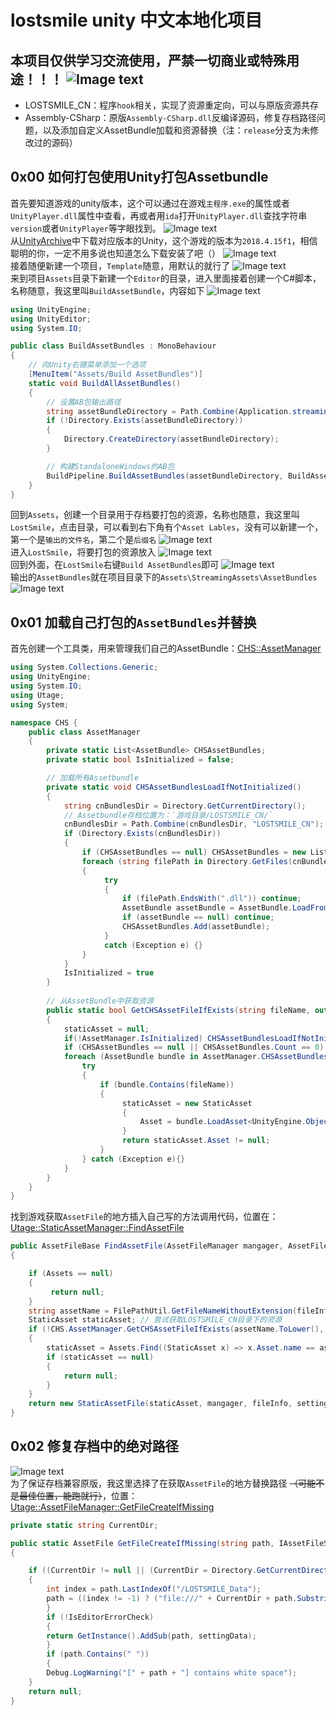 # lostsmile unity 中文本地化项目
## 本项目仅供学习交流使用，严禁一切商业或特殊用途！！！ ![Image text](https://raw.githubusercontent.com/cokkeijigen/lostsmile_cn/master/Pictures/lostsmile_00.png)<br>
- LOSTSMILE_CN：程序`hook`相关，实现了资源重定向，可以与原版资源共存
- Assembly-CSharp：原版`Assembly-CSharp.dll`反编译源码，修复存档路径问题，以及添加自定义AssetBundle加载和资源替换（注：`release`分支为未修改过的源码）

## 0x00 如何打包使用Unity打包Assetbundle
首先要知道游戏的unity版本，这个可以通过在游戏`主程序.exe`的属性或者`UnityPlayer.dll`属性中查看，再或者用`ida`打开`UnityPlayer.dll`查找字符串`version`或者`UnityPlayer`等字眼找到。
![Image text](https://raw.githubusercontent.com/cokkeijigen/lostsmile_cn/master/Pictures/lostsmile_01.png)<br>
从[UnityArchive](https://unity.com/cn/releases/editor/archive)中下载对应版本的Unity，这个游戏的版本为`2018.4.15f1`，相信聪明的你，一定不用多说也知道怎么下载安装了吧（）
![Image text](https://raw.githubusercontent.com/cokkeijigen/lostsmile_cn/master/Pictures/lostsmile_02.png)<br>
接着随便新建一个项目，`Template`随意，用默认的就行了
![Image text](https://raw.githubusercontent.com/cokkeijigen/lostsmile_cn/master/Pictures/lostsmile_03.png)<br>
来到项目`Assets`目录下新建一个`Editor`的目录，进入里面接着创建一个C#脚本，名称随意，我这里叫`BuildAssetBundle`，内容如下
![Image text](https://raw.githubusercontent.com/cokkeijigen/lostsmile_cn/master/Pictures/lostsmile_04.png)<br>
```cs
using UnityEngine;
using UnityEditor;
using System.IO;

public class BuildAssetBundles : MonoBehaviour
{
    // 向Unity右键菜单添加一个选项
    [MenuItem("Assets/Build AssetBundles")]
    static void BuildAllAssetBundles() 
    {
        // 设置AB包输出路径
        string assetBundleDirectory = Path.Combine(Application.streamingAssetsPath, "AssetBundles");
        if (!Directory.Exists(assetBundleDirectory))
        {
            Directory.CreateDirectory(assetBundleDirectory);
        }

        // 构建StandaloneWindows的AB包
        BuildPipeline.BuildAssetBundles(assetBundleDirectory, BuildAssetBundleOptions.None, BuildTarget.StandaloneWindows);
    }
}
```
回到`Assets`，创建一个目录用于存档要打包的资源，名称也随意，我这里叫`LostSmile`，点击目录，可以看到右下角有个`Asset Lables`，没有可以新建一个，第一个是`输出的文件名`，第二个是`后缀名`
![Image text](https://raw.githubusercontent.com/cokkeijigen/lostsmile_cn/master/Pictures/lostsmile_05.png)<br>
进入`LostSmile`，将要打包的资源放入
![Image text](https://raw.githubusercontent.com/cokkeijigen/lostsmile_cn/master/Pictures/lostsmile_06.png)<br>
回到外面，在`LostSmile`右键`Build AssetBundles`即可
![Image text](https://raw.githubusercontent.com/cokkeijigen/lostsmile_cn/master/Pictures/lostsmile_07.png)<br>
输出的`AssetBundles`就在项目目录下的`Assets\StreamingAssets\AssetBundles`
![Image text](https://raw.githubusercontent.com/cokkeijigen/lostsmile_cn/master/Pictures/lostsmile_08.png)<br>

##  0x01 加载自己打包的`AssetBundles`并替换
首先创建一个工具类，用来管理我们自己的AssetBundle：[CHS::AssetManager](https://github.com/cokkeijigen/lostsmile_cn/blob/master/Assembly-CSharp/CHSDataLoader/AssetManager.cs)
```cs
using System.Collections.Generic;
using UnityEngine;
using System.IO;
using Utage;
using System;

namespace CHS {
    public class AssetManager
    {
        private static List<AssetBundle> CHSAssetBundles;
        private static bool IsInitialized = false;

        // 加载所有Assetbundle
        private static void CHSAssetBundlesLoadIfNotInitialized()
        {
            string cnBundlesDir = Directory.GetCurrentDirectory();
            // Assetbundle存档位置为：`游戏目录/LOSTSMILE_CN/`
            cnBundlesDir = Path.Combine(cnBundlesDir, "LOSTSMILE_CN");
            if (Directory.Exists(cnBundlesDir))
            {
                if (CHSAssetBundles == null) CHSAssetBundles = new List<AssetBundle>();
                foreach (string filePath in Directory.GetFiles(cnBundlesDir))
                {
                     try
                     {
                         if (filePath.EndsWith(".dll")) continue;
                         AssetBundle assetBundle = AssetBundle.LoadFromFile(filePath);
                         if (assetBundle == null) continue;
                         CHSAssetBundles.Add(assetBundle);
                     }
                     catch (Exception e) {}
                }
            }
            IsInitialized = true
        }
        
        // 从AssetBundle中获取资源
        public static bool GetCHSAssetFileIfExists(string fileName, out StaticAsset staticAsset)
        {
            staticAsset = null;
            if(!AssetManager.IsInitialized) CHSAssetBundlesLoadIfNotInitialized();
            if (CHSAssetBundles == null || CHSAssetBundles.Count == 0) return false;
            foreach (AssetBundle bundle in AssetManager.CHSAssetBundles) {
                try
                {
                    if (bundle.Contains(fileName))
                    {
                         staticAsset = new StaticAsset
                         {
                             Asset = bundle.LoadAsset<UnityEngine.Object>(fileName)
                         }
                         return staticAsset.Asset != null;
                    }
                } catch (Exception e){}
            }
        }
    }
}
```
找到游戏获取`AssetFile`的地方插入自己写的方法调用代码，位置在： [Utage::StaticAssetManager::FindAssetFile](https://github.com/cokkeijigen/lostsmile_cn/blob/master/Assembly-CSharp/Utage/StaticAssetManager.cs#L23)
```cs
public AssetFileBase FindAssetFile(AssetFileManager mangager, AssetFileInfo fileInfo, IAssetFileSettingData settingData)
{

    if (Assets == null)
    {
         return null;
    }
    string assetName = FilePathUtil.GetFileNameWithoutExtension(fileInfo.FileName);
    StaticAsset staticAsset; // 尝试获取LOSTSMILE_CN目录下的资源
    if (!CHS.AssetManager.GetCHSAssetFileIfExists(assetName.ToLower(), out staticAsset))
    {
        staticAsset = Assets.Find((StaticAsset x) => x.Asset.name == assetName);
        if (staticAsset == null)
        {
            return null;
        }
    }
    return new StaticAssetFile(staticAsset, mangager, fileInfo, settingData);
}
```
## 0x02 修复存档中的绝对路径
![Image text](https://raw.githubusercontent.com/cokkeijigen/lostsmile_cn/master/Pictures/lostsmile_09.png)<br>
为了保证存档兼容原版，我这里选择了在获取`AssetFile`的地方替换路径 ~~（可能不是最佳位置，能跑就行）~~，位置：[Utage::AssetFileManager::GetFileCreateIfMissing](https://github.com/cokkeijigen/lostsmile_cn/blob/master/Assembly-CSharp/Utage/AssetFileManager.cs#L586)
```cs
private static string CurrentDir;

public static AssetFile GetFileCreateIfMissing(string path, IAssetFileSettingData settingData = null)
{

    if ((CurrentDir != null || (CurrentDir = Directory.GetCurrentDirectory().Replace("\\", "/")) != null) && !path.Contains(CurrentDir))
    {
        int index = path.LastIndexOf("/LOSTSMILE_Data");
        path = ((index != -1) ? ("file:///" + CurrentDir + path.Substring(index)) : path);
        }
        if (!IsEditorErrorCheck)
        {
        return GetInstance().AddSub(path, settingData);
        }
        if (path.Contains(" "))
        {
        Debug.LogWarning("[" + path + "] contains white space");
    }
    return null;
}
```

